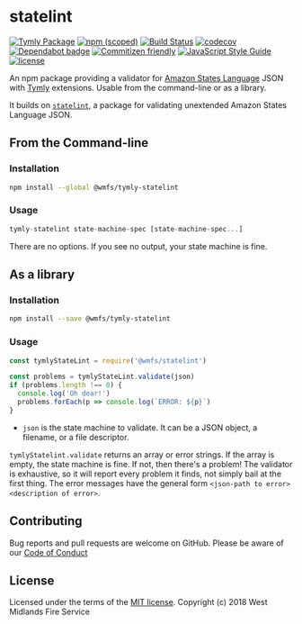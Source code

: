 # statelint
[![Tymly Package](https://img.shields.io/badge/tymly-package-blue.svg)](https://tymly.io/) [![npm (scoped)](https://img.shields.io/npm/v/@wmfs/tymly-statelint.svg)](https://www.npmjs.com/package/@wmfs/tymly-statelint) [![Build Status](https://travis-ci.com/wmfs/tymly-statelint.svg?branch=master)](https://travis-ci.com/wmfs/tymly-statelint) [![codecov](https://codecov.io/gh/wmfs/tymly-statelint/branch/master/graph/badge.svg)](https://codecov.io/gh/wmfs/tymly-statelint) [![Dependabot badge](https://img.shields.io/badge/Dependabot-active-brightgreen.svg)](https://dependabot.com/) [![Commitizen friendly](https://img.shields.io/badge/commitizen-friendly-brightgreen.svg)](http://commitizen.github.io/cz-cli/)
[![JavaScript Style Guide](https://img.shields.io/badge/code_style-standard-brightgreen.svg)](https://standardjs.com) [![license](https://img.shields.io/github/license/mashape/apistatus.svg)](https://github.com/wmfs/tymly/blob/master/packages/statelint/LICENSE)

An npm package providing a validator for [Amazon States Language](https://states-language.net/spec.html) JSON with [Tymly](https://tymly.io/) extensions. Usable from the command-line or as a library.

It builds on [`statelint`](https://npmjs.com/package/@wmfs/statelint), a package for validating unextended Amazon States Language JSON.

## From the Command-line 

### Installation
```sh
npm install --global @wmfs/tymly-statelint
```

### Usage
```javascript
tymly-statelint state-machine-spec [state-machine-spec...]
```

There are no options. If you see no output, your state machine is fine.

## As a library 

### Installation
```sh
npm install --save @wmfs/tymly-statelint
```

### Usage
```javascript
const tymlyStateLint = require('@wmfs/statelint')

const problems = tymlyStateLint.validate(json)
if (problems.length !== 0) {
  console.log('Oh dear!')
  problems.forEach(p => console.log(`ERROR: ${p}`)
}
```

* `json` is the state machine to validate. It can be a JSON object, a filename, or a file descriptor.

`tymlyStatelint.validate` returns an array or error strings. If the array is empty, the state machine is fine. If not, then there's a problem! The validator is exhaustive, so it will report every problem it finds, not simply bail at the first thing. The error messages have the general form `<json-path to error> <description of error>`.


## Contributing

Bug reports and pull requests are welcome on GitHub. Please be aware of our [Code of Conduct](https://github.com/wmfs/tymly-statelint/blob/master/CODE_OF_CONDUCT.md)

## <a name="license"></a>License
Licensed under the terms of the [MIT license](https://github.com/wmfs/tymly-statelint/blob/master/LICENSE). Copyright (c) 2018 West Midlands Fire Service

